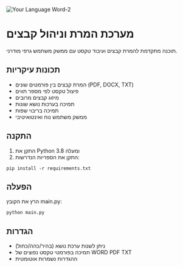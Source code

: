 ![Your Language Word-2](https://github.com/user-attachments/assets/5f001d9a-4c75-4d83-8493-846eec8717cd)
# מערכת המרת וניהול קבצים


תוכנה מתקדמת להמרת קבצים ועיבוד טקסט עם ממשק משתמש גרפי מודרני.

## תכונות עיקריות
- המרת קבצים בין פורמטים שונים (PDF, DOCX, TXT)
- פיצול טקסט לפי מספר תווים
- מיזוג קבצים מרובים
- תמיכה בערכות נושא שונות
- תמיכה בריבוי שפות
- ממשק משתמש נוח ואינטואיטיבי

## התקנה
1. התקן את Python 3.8 ומעלה
2. התקן את הספריות הנדרשות:
```
pip install -r requirements.txt
```

## הפעלה
הרץ את הקובץ main.py:
```
python main.py
```

## הגדרות
- ניתן לשנות ערכת נושא (בהיר/כהה/כחול)
- תמיכה בפורמטי טקסט נפוצים של WORD PDF TXT
- ההגדרות נשמרות אוטומטית
